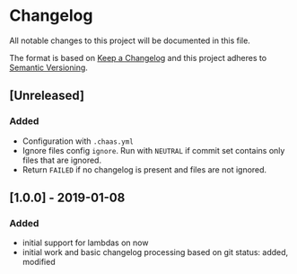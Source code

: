 # Changelog
All notable changes to this project will be documented in this file.

The format is based on [Keep a Changelog](http://keepachangelog.com/en/1.0.0/)
and this project adheres to [Semantic Versioning](http://semver.org/spec/v2.0.0.html).

## [Unreleased]
### Added
- Configuration with `.chaas.yml`
- Ignore files config `ignore`. Run with `NEUTRAL` if commit set contains only files that are ignored.
- Return `FAILED` if no changelog is present and files are not ignored.

## [1.0.0] - 2019-01-08
### Added
- initial support for lambdas on now
- initial work and basic changelog processing based on git status: added, modified
